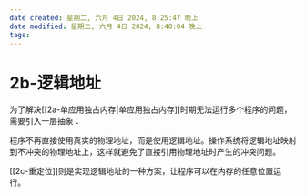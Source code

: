 ```yaml
---
date created: 星期二, 六月 4日 2024, 8:25:47 晚上
date modified: 星期二, 六月 4日 2024, 8:48:04 晚上
tags: 
---
```


# 2b-逻辑地址

为了解决[[2a-单应用独占内存|单应用独占内存]]时期无法运行多个程序的问题，需要引入一层抽象：

程序不再直接使用真实的物理地址，而是使用逻辑地址。操作系统将逻辑地址映射到不冲突的物理地址上，这样就避免了直接引用物理地址时产生的冲突问题。

[[2c-重定位]]则是实现逻辑地址的一种方案，让程序可以在内存的任意位置运行。
